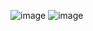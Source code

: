 ![image](https://github.com/Rahul-chaurasiya/Leetcode-Practice-Problem/assets/77222540/ccb92d60-be76-41b8-9ed3-e553c88d5098)
![image](https://github.com/Rahul-chaurasiya/Leetcode-Practice-Problem/assets/77222540/760b2f7b-dc0f-4205-a54e-71eed85c730c)
